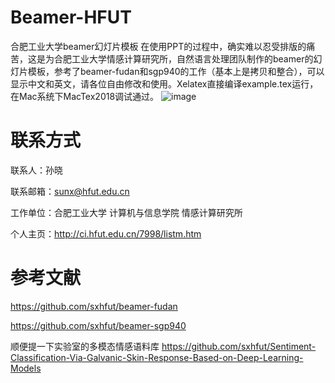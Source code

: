 # Beamer-HFUT
合肥工业大学beamer幻灯片模板
在使用PPT的过程中，确实难以忍受排版的痛苦，这是为合肥工业大学情感计算研究所，自然语言处理团队制作的beamer的幻灯片模板，参考了beamer-fudan和sgp940的工作（基本上是拷贝和整合），可以显示中文和英文，请各位自由修改和使用。Xelatex直接编译example.tex运行，在Mac系统下MacTex2018调试通过。
![image](https://github.com/sxhfut/Beamer-HFUT/blob/master/images/beamer-hfut.png)

# 联系方式
联系人：孙晓 

联系邮箱：sunx@hfut.edu.cn 

工作单位：合肥工业大学 计算机与信息学院 情感计算研究所 

个人主页：http://ci.hfut.edu.cn/7998/listm.htm

# 参考文献

https://github.com/sxhfut/beamer-fudan

https://github.com/sxhfut/beamer-sgp940

顺便提一下实验室的多模态情感语料库
https://github.com/sxhfut/Sentiment-Classification-Via-Galvanic-Skin-Response-Based-on-Deep-Learning-Models

